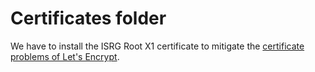 # Certificates folder

We have to install the ISRG Root X1 certificate to mitigate the [certificate problems of Let's Encrypt](https://letsencrypt.org/docs/dst-root-ca-x3-expiration-september-2021).